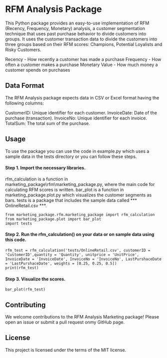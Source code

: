 # RFM Analysis Package

This Python package provides an easy-to-use implementation of RFM (Recency, Frequency, Monetary) analysis, a customer segmentation technique that uses past purchase behavior to divide customers into groups. It uses the customer transaction data to  divide the customers into three groups based on their RFM scores: Champions, Potential Loyalists and Risky Customers.

Recency - How recently a customer has made a purchase
Frequency - How often a customer makes a purchase
Monetary Value - How much money a customer spends on purchases


## Data Format

The RFM Analysis package expects data in CSV or Excel format having the following columns:

CustomerID: Unique identifier for each customer.
InvoiceDate: Date of the purchase (transaction).
InvoiceNo: Unique identifier for each invoice.
TotalSum: The total sum of the purchase.

## Usage 

To use the package you can use the code in example.py which uses a sample data in the tests directory or you can follow these steps.

#### Step 1. Import the necessary libraries.
rfm_calculation is a function in marketing_package\rfm\marketing_package.py, where the main code for calculating RFM scores is written.
bar_plot is a function in marketing_package.plot.py which visualizes the customer segments as bars.
tests is a package that includes the sample data called *** OnlineRetail.csv ***.

```
from marketing_package.rfm.marketing_package import rfm_calculation
from marketing_package.plot import bar_plot
import tests

```
#### Step 2. Run the rfm_calculation() on your data or on sample data using this code.

```
rfm_test = rfm_calculation('tests/OnlineRetail.csv', customerID = 'CustomerID',quantity = 'Quantity', unitprice = 'UnitPrice', InvoiceDate = 'InvoiceDate', InvoiceNo = 'InvoiceNo', LastPurshaceDate = 'LastPurshaceDate', weights = [0.25, 0.25, 0.5])
print(rfm_test)

```

#### Step 3. Visualize the scores.

```
bar_plot(rfm_test)
```



## Contributing
We welcome contributions to the RFM Analysis Marketing package! Please open an issue or submit a pull request onmy GitHub page.

## License
This project is licensed under the terms of the MIT license.
